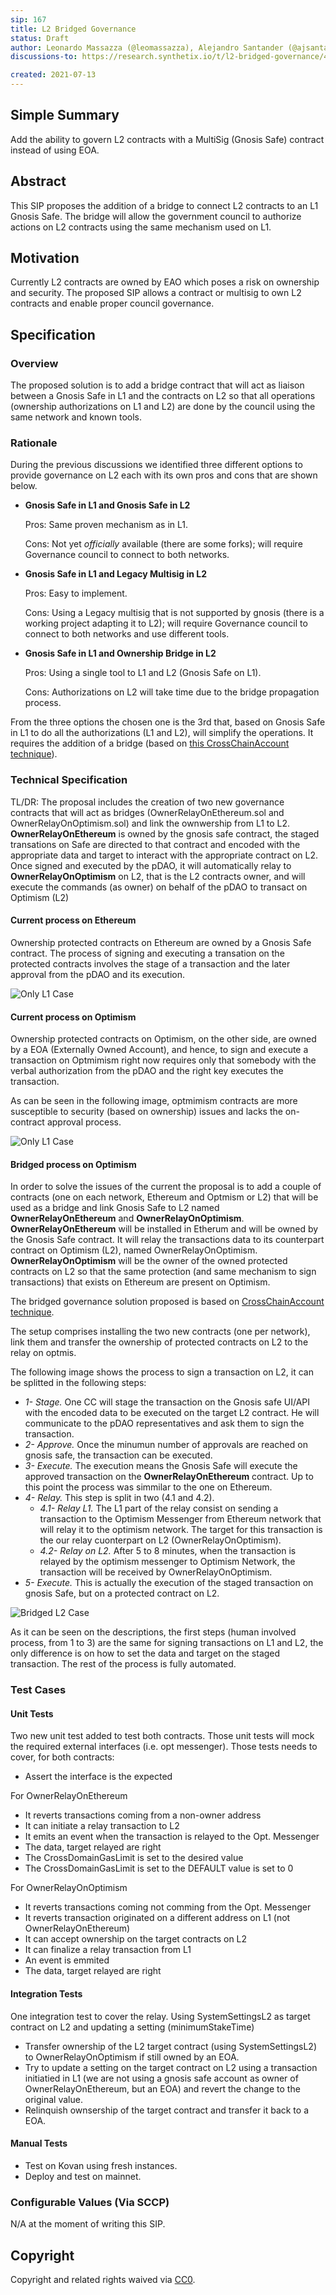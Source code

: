 ```yaml
---
sip: 167
title: L2 Bridged Governance
status: Draft
author: Leonardo Massazza (@leomassazza), Alejandro Santander (@ajsantander)
discussions-to: https://research.synthetix.io/t/l2-bridged-governance/443

created: 2021-07-13
---
```


<!--You can leave these HTML comments in your merged SIP and delete the visible duplicate text guides, they will not appear and may be helpful to refer to if you edit it again. This is the suggested template for new SIPs. Note that an SIP number will be assigned by an editor. When opening a pull request to submit your SIP, please use an abbreviated title in the filename, `sip-draft_title_abbrev.md`. The title should be 44 characters or less.-->

## Simple Summary

<!--"If you can't explain it simply, you don't understand it well enough." Simply describe the outcome the proposed changes intends to achieve. This should be non-technical and accessible to a casual community member.-->

Add the ability to govern L2 contracts with a MultiSig (Gnosis Safe) contract instead of using EOA.

## Abstract

<!--A short (~200 word) description of the proposed change, the abstract should clearly describe the proposed change. This is what *will* be done if the SIP is implemented, not *why* it should be done or *how* it will be done. If the SIP proposes deploying a new contract, write, "we propose to deploy a new contract that will do x".-->

This SIP proposes the addition of a bridge to connect L2 contracts to an L1 Gnosis Safe. The bridge will allow the government council to authorize actions on L2 contracts using the same mechanism used on L1.

## Motivation

<!--This is the problem statement. This is the *why* of the SIP. It should clearly explain *why* the current state of the protocol is inadequate.  It is critical that you explain *why* the change is needed, if the SIP proposes changing how something is calculated, you must address *why* the current calculation is innaccurate or wrong. This is not the place to describe how the SIP will address the issue!-->

Currently L2 contracts are owned by EAO which poses a risk on ownership and security. The proposed SIP allows a contract or multisig to own L2 contracts and enable proper council governance.

## Specification

<!--The specification should describe the syntax and semantics of any new feature, there are five sections
1. Overview
2. Rationale
3. Technical Specification
4. Test Cases
5. Configurable Values
-->

### Overview

<!--This is a high level overview of *how* the SIP will solve the problem. The overview should clearly describe how the new feature will be implemented.-->

The proposed solution is to add a bridge contract that will act as liaison between a Gnosis Safe in L1 and the contracts on L2 so that all operations (ownership authorizations on L1 and L2) are done by the council using the same network and known tools.

### Rationale

<!--This is where you explain the reasoning behind how you propose to solve the problem. Why did you propose to implement the change in this way, what were the considerations and trade-offs. The rationale fleshes out what motivated the design and why particular design decisions were made. It should describe alternate designs that were considered and related work. The rationale may also provide evidence of consensus within the community, and should discuss important objections or concerns raised during discussion.-->

During the previous discussions we identified three different options to provide governance on L2 each with its own pros and cons that are shown below.

- **Gnosis Safe in L1 and Gnosis Safe in L2**

  Pros: Same proven mechanism as in L1.

  Cons: Not yet _officially_ available (there are some forks); will require Governance council to connect to both networks.

- **Gnosis Safe in L1 and Legacy Multisig in L2**

  Pros: Easy to implement.

  Cons: Using a Legacy multisig that is not supported by gnosis (there is a working project adapting it to L2); will require Governance council to connect to both networks and use different tools.

- **Gnosis Safe in L1 and Ownership Bridge in L2**

  Pros: Using a single tool to L1 and L2 (Gnosis Safe on L1).

  Cons: Authorizations on L2 will take time due to the bridge propagation process.

From the three options the chosen one is the 3rd that, based on Gnosis Safe in L1 to do all the authorizations (L1 and L2), will simplify the operations. It requires the addition of a bridge (based on [this CrossChainAccount technique](https://github.com/gakonst/xchain-account/blob/master/contracts/CrossChainAccount.sol)).

### Technical Specification

<!--The technical specification should outline the public API of the changes proposed. That is, changes to any of the interfaces Synthetix currently exposes or the creations of new ones.-->
TL/DR: 
The proposal includes the creation of two new governance contracts that will act as bridges (OwnerRelayOnEthereum.sol and OwnerRelayOnOptimism.sol) and link the ownwership from L1 to L2.
**OwnerRelayOnEthereum** is owned by the gnosis safe contract, the staged transations on Safe are directed to that contract and encoded with the appropriate data and target to interact with the appropriate contract on L2. Once signed and executed by the pDAO, it will automatically relay to **OwnerRelayOnOptimism** on L2, that is the L2 contracts owner, and will execute the commands (as owner) on behalf of the pDAO to transact on Optimism (L2)

#### Current process on Ethereum

Ownership protected contracts on Ethereum are owned by a Gnosis Safe contract. The process of signing and executing a transation on the protected contracts involves the stage of a transaction and the later approval from the pDAO and its execution. 

![Only L1 Case](assets/sip-167/only_l1.png)

#### Current process on Optimism

Ownership protected contracts on Optimism, on the other side, are owned by a EOA (Externally Owned Account), and hence, to sign and execute a transaction on Optmimism right now requires only that somebody with the verbal authorization from the pDAO and the right key executes the transaction.

As can be seen in the following image, optmimism contracts are more susceptible to security (based on ownership) issues and lacks the on-contract approval process.

![Only L1 Case](assets/sip-167/l2_current.png)

#### Bridged process on Optimism

In order to solve the issues of the current the proposal is to add a couple of contracts (one on each network, Ethereum and Optmism or L2) that will be used as a bridge and link Gnosis Safe to L2 named **OwnerRelayOnEthereum** and **OwnerRelayOnOptimism**.
**OwnerRelayOnEthereum** will be installed in Etherum and will be owned by the Gnosis Safe contract. It will relay the transactions data to its counterpart contract on Optimism (L2), named OwnerRelayOnOptimism. **OwnerRelayOnOptimism** will be the owner of the owned protected contracts on L2 so that the same protection (and same mechanism to sign transactions) that exists on Ethereum are present on Optimism. 

The bridged governance solution proposed is based on [CrossChainAccount technique](https://github.com/gakonst/xchain-account/blob/master/contracts/CrossChainAccount.sol).

The setup comprises installing the two new contracts (one per network), link them and transfer the ownership of protected contracts on L2 to the relay on optmis.

The following image shows the process to sign a transaction on L2, it can be splitted in the following steps:

- *1- Stage.* One CC will stage the transaction on the Gnosis safe UI/API with the encoded data to be executed on the target L2 contract. He will communicate to the pDAO representatives and ask them to sign the transaction. 
- *2- Approve.* Once the minumun number of approvals are reached on gnosis safe, the transaction can be executed.
- *3- Execute.* The execution means the Gnosis Safe will execute the approved transaction on the **OwnerRelayOnEthereum** contract. Up to this point the process was simmilar to the one on Ethereum.
- *4- Relay.* This step is split in two (4.1 and 4.2). 
  -  *4.1- Relay L1.* The L1 part of the relay consist on sending a transaction to the Optimism Messenger from Ethereum network that will relay it to the optimism network. The target for this transaction is the our relay cuonterpart on L2 (OwnerRelayOnOptimism).
  - *4.2- Relay on L2.* After 5 to 8 minutes, when the transaction is relayed by the optimism messenger to Optimism Network, the transaction will be received by OwnerRelayOnOptimism. 
- *5- Execute.* This is actually the execution of the staged transaction on gnosis Safe, but on a protected contract on L2. 

![Bridged L2 Case](assets/sip-167/l1_and_l2.png)

As it can be seen on the descriptions, the first steps (human involved process, from 1 to 3) are the same for signing transactions on L1 and L2, the only difference is on how to set the data and target on the staged transaction. The rest of the process is fully automated.


### Test Cases

<!--Test cases for an implementation are mandatory for SIPs but can be included with the implementation..-->

#### Unit Tests

Two new unit test added to test both contracts. Those unit tests will mock the required external interfaces (i.e. opt messenger). Those tests needs to cover, for both contracts:
- Assert the interface is the expected

For OwnerRelayOnEthereum
- It reverts transactions coming from a non-owner address
- It can initiate a relay transaction to L2
- It emits an event when the transaction is relayed to the Opt. Messenger
- The data, target relayed are right
- The CrossDomainGasLimit is set to the desired value
- The CrossDomainGasLimit is set to the DEFAULT value is set to 0

For OwnerRelayOnOptimism
- It reverts transactions coming not comming from the Opt. Messenger
- It reverts transaction originated on a different address on L1 (not OwnerRelayOnEthereum)
- It can accept ownership on the target contracts on L2 
- It can finalize a relay transaction from L1
- An event is emmited
- The data, target relayed are right

#### Integration Tests

One integration test to cover the relay. Using SystemSettingsL2 as target contract on L2 and updating a setting (minimumStakeTime)
- Transfer ownership of the L2 target contract (using SystemSettingsL2) to OwnerRelayOnOptimism if still owned by an EOA.
- Try to update a setting on the target contract on L2 using a transaction initiatied in L1 (we are not using a gnosis safe account as owner of OwnerRelayOnEthereum, but an EOA) and revert the change to the original value.
- Relinquish ownsership of the target contract and transfer it back to a EOA.

#### Manual Tests

- Test on Kovan using fresh instances.
- Deploy and test on mainnet.

### Configurable Values (Via SCCP)

<!--Please list all values configurable via SCCP under this implementation.-->

N/A at the moment of writing this SIP.

## Copyright

Copyright and related rights waived via [CC0](https://creativecommons.org/publicdomain/zero/1.0/).
